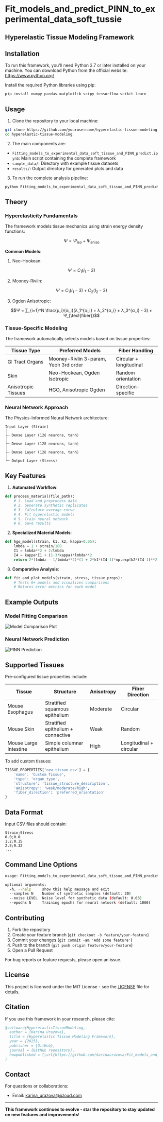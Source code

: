 # Fit_models_and_predict_PINN_to_experimental_data_soft_tussie
## Hyperelastic Tissue Modeling Framework

## Installation

To run this framework, you'll need Python 3.7 or later installed on your machine. You can download Python from the official website: https://www.python.org/

Install the required Python libraries using pip:
```bash
pip install numpy pandas matplotlib scipy tensorflow scikit-learn
```

## Usage

1. Clone the repository to your local machine:
```bash
git clone https://github.com/yourusername/hyperelastic-tissue-modeling.git
cd hyperelastic-tissue-modeling
```

2. The main components are:
- `Fitting_models_to_experimental_data_soft_tissue_and_PINN_predict.ipynb`: Main script containing the complete framework
- `sample_data/`: Directory with example tissue datasets
- `results/`: Output directory for generated plots and data

3. To run the complete analysis pipeline:
```bash
python Fitting_models_to_experimental_data_soft_tissue_and_PINN_predict.ipynb
```

## Theory

### Hyperelasticity Fundamentals
The framework models tissue mechanics using strain energy density functions:

```math
Ψ = Ψ_{\text{iso}} + Ψ_{\text{aniso}}
```

**Common Models**:
1. Neo-Hookean:
```math
Ψ = C_1(I_1 - 3)
```

2. Mooney-Rivlin:
```math
Ψ = C_1(I_1 - 3) + C_2(I_2 - 3)
```

3. Ogden Anisotropic:
```math
Ψ = ∑_{i=1}^N \frac{μ_i}{α_i}(λ_1^{α_i} + λ_2^{α_i} + λ_3^{α_i} - 3) + Ψ_{\text{fiber}}
```

### Tissue-Specific Modeling
The framework automatically selects models based on tissue properties:

| Tissue Type          | Preferred Models                          | Fiber Handling               |
|----------------------|------------------------------------------|------------------------------|
| GI Tract Organs      | Mooney-Rivlin 3-param, Yeoh 3rd order    | Circular + longitudinal      |
| Skin                 | Neo-Hookean, Ogden Isotropic             | Random orientation           |
| Anisotropic Tissues  | HGO, Anisotropic Ogden                   | Direction-specific           |

### Neural Network Approach
The Physics-Informed Neural Network architecture:

```
Input Layer (Strain)
│
├─ Dense Layer (128 neurons, tanh)
│
├─ Dense Layer (128 neurons, tanh)
│
├─ Dense Layer (128 neurons, tanh)
│
└─ Output Layer (Stress)
```

## Key Features

1. **Automated Workflow**:
```python
def process_material(file_path):
    # 1. Load and preprocess data
    # 2. Generate synthetic replicates
    # 3. Calculate average curve
    # 4. Fit hyperelastic models
    # 5. Train neural network
    # 6. Save results
```

2. **Specialized Material Models**:
```python
def hgo_model(strain, k1, k2, kappa=0.05):
    lmbda = 1 + strain/100
    I1 = lmbda**2 + 2/lmbda
    I4 = kappa*I1 + (1-3*kappa)*lmbda**2
    return 2*(lmbda - 1/lmbda**2)*(1 + 2*k1*(I4-1)*np.exp(k2*(I4-1)**2)*(1-3*kappa))
```

3. **Comparative Analysis**:
```python
def fit_and_plot_models(strain, stress, tissue_props):
    # Tests 6+ models and visualizes comparisons
    # Returns error metrics for each model
```

## Example Outputs

### Model Fitting Comparison
![Model Comparison Plot](https://github.com/karinaurazova/Fit_models_and_predict_PINN_to_experimental_data_soft_tussie/blob/main/results/result.png)

### Neural Network Prediction
![PINN Prediction](https://github.com/karinaurazova/Fit_models_and_predict_PINN_to_experimental_data_soft_tussie/blob/main/results/result1.png)

## Supported Tissues

Pre-configured tissue properties include:

| Tissue               | Structure                              | Anisotropy | Fiber Direction       |
|----------------------|----------------------------------------|------------|-----------------------|
| Mouse Esophagus      | Stratified squamous epithelium        | Moderate   | Circular              |
| Mouse Skin           | Stratified epithelium + connective    | Weak       | Random                |
| Mouse Large Intestine| Simple columnar epithelium            | High       | Longitudinal + circular |

To add custom tissues:

```python
TISSUE_PROPERTIES['new_tissue.csv'] = {
    'name': 'Custom Tissue',
    'type': 'organ_type',
    'structure': 'tissue_structure_description',
    'anisotropy': 'weak/moderate/high',
    'fiber_direction': 'preferred_orientation'
}
```

## Data Format

Input CSV files should contain:
```csv
Strain;Stress
0.0;0.0
1.2;0.15
2.8;0.32
...
```

## Command Line Options

```bash
usage: Fitting_models_to_experimental_data_soft_tissue_and_PINN_predict.ipynb [-h] [--samples N] [--noise LEVEL] [--epochs N]

optional arguments:
  -h, --help     show this help message and exit
  --samples N    Number of synthetic samples (default: 20)
  --noise LEVEL  Noise level for synthetic data (default: 0.03)
  --epochs N     Training epochs for neural network (default: 1000)
```

## Contributing

1. Fork the repository
2. Create your feature branch (`git checkout -b feature/your-feature`)
3. Commit your changes (`git commit -am 'Add some feature'`)
4. Push to the branch (`git push origin feature/your-feature`)
5. Open a Pull Request

For bug reports or feature requests, please open an issue.

## License

This project is licensed under the MIT License - see the [LICENSE](https://github.com/karinaurazova/Fit_models_and_predict_PINN_to_experimental_data_soft_tussie/blob/main/LICENSE) file for details.

## Citation

If you use this framework in your research, please cite:

```bibtex
@software{HyperelasticTissueModeling,
  author = {Karina Urazova},
  title = {Hyperelastic Tissue Modeling Framework},
  year = {2025},
  publisher = {GitHub},
  journal = {GitHub repository},
  howpublished = {\url{https://github.com/karinaurazova/Fit_models_and_predict_PINN_to_experimental_data_soft_tussie}}
}
```

## Contact

For questions or collaborations:
- Email: karina_urazova@icloud.com

***

**This framework continues to evolve - star the repository to stay updated on new features and improvements!**

